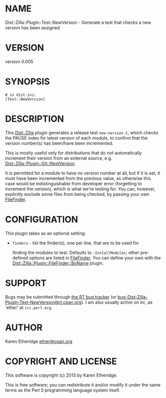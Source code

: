 # NAME

Dist::Zilla::Plugin::Test::NewVersion - Generate a test that checks a new version has been assigned

# VERSION

version 0.005

# SYNOPSIS

    # in dist.ini:
    [Test::NewVersion]

# DESCRIPTION

This [Dist::Zilla](http://search.cpan.org/perldoc?Dist::Zilla) plugin generates a release test `new-version.t`, which
checks the PAUSE index for latest version of each module, to confirm that
the version number(s) has been/have been incremented.

This is mostly useful only for distributions that do not automatically
increment their version from an external source, e.g.
[Dist::Zilla::Plugin::Git::NextVersion](http://search.cpan.org/perldoc?Dist::Zilla::Plugin::Git::NextVersion).

It is permitted for a module to have no version number at all, but if it is
set, it must have been incremented from the previous value, as otherwise this case
would be indistinguishable from developer error (forgetting to increment the
version), which is what we're testing for.  You can, however, explicitly
exclude some files from being checked, by passing your own
[FileFinder](http://search.cpan.org/perldoc?Dist::Zilla::Role::FileFinderUser#default\_finders).

# CONFIGURATION

This plugin takes as an optional setting:

- `finders` - list the finder(s), one per line, that are to be used for

    finding the modules to test.  Defaults to `:InstallModules`; other
    pre-defined options are listed in [FileFinder](http://search.cpan.org/perldoc?Dist::Zilla::Role::FileFinderUser#default\_finders).
    You can define your own with the
    [Dist::Zilla::Plugin::FileFinder::ByName](http://search.cpan.org/perldoc?\[FileFinder::ByName\]) plugin.

# SUPPORT

Bugs may be submitted through [the RT bug tracker](https://rt.cpan.org/Public/Dist/Display.html?Name=Dist-Zilla-Plugin-Test-NewVersion)
(or [bug-Dist-Zilla-Plugin-Test-NewVersion@rt.cpan.org](mailto:bug-Dist-Zilla-Plugin-Test-NewVersion@rt.cpan.org)).
I am also usually active on irc, as 'ether' at `irc.perl.org`.

# AUTHOR

Karen Etheridge <ether@cpan.org>

# COPYRIGHT AND LICENSE

This software is copyright (c) 2013 by Karen Etheridge.

This is free software; you can redistribute it and/or modify it under
the same terms as the Perl 5 programming language system itself.
